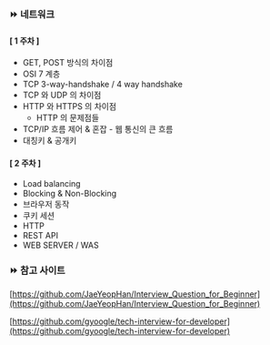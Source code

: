 ### ⏩ 네트워크

#### [ 1 주차 ]
- GET, POST 방식의 차이점
- OSI 7 계층
- TCP 3-way-handshake /  4 way handshake
- TCP 와 UDP 의 차이점
- HTTP 와 HTTPS 의 차이점
    - HTTP 의 문제점들
- TCP/IP 흐름 제어 & 혼잡 - 웹 통신의 큰 흐름
- 대칭키 & 공개키

#### [ 2 주차 ]
- Load balancing
- Blocking & Non-Blocking
- 브라우저 동작
- 쿠키 세션
- HTTP
- REST API
- WEB SERVER / WAS


### ⏩ 참고 사이트
[https://github.com/JaeYeopHan/Interview_Question_for_Beginner](https://github.com/JaeYeopHan/Interview_Question_for_Beginner)

[https://github.com/gyoogle/tech-interview-for-developer](https://github.com/gyoogle/tech-interview-for-developer)
